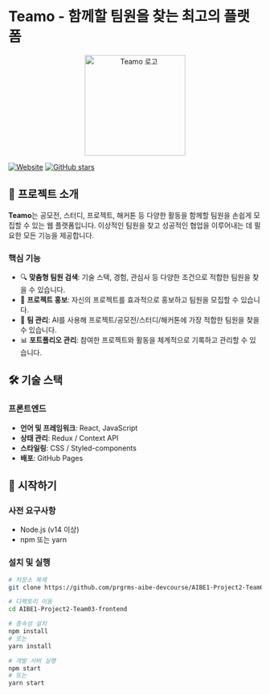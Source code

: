 # Teamo - 함께할 팀원을 찾는 최고의 플랫폼

<p align="center">
  <img src="https://github.com/prgrms-aibe-devcourse/AIBE1-Project2-Team03-frontend/blob/main/public/logo.svg" alt="Teamo 로고" width="200" />
</p>

[![Website](https://img.shields.io/badge/Website-teamo.kro.kr-blue)](https://teamo.kro.kr)
[![GitHub stars](https://img.shields.io/github/stars/prgrms-aibe-devcourse/AIBE1-Project2-Team03-frontend)](https://github.com/prgrms-aibe-devcourse/AIBE1-Project2-Team03-frontend/stargazers)

## 📝 프로젝트 소개

**Teamo**는 공모전, 스터디, 프로젝트, 해커톤 등 다양한 활동을 함께할 팀원을 손쉽게 모집할 수 있는 웹 플랫폼입니다. 이상적인 팀원을 찾고 성공적인 협업을 이루어내는 데 필요한 모든 기능을 제공합니다.

### 핵심 기능

- 🔍 **맞춤형 팀원 검색**: 기술 스택, 경험, 관심사 등 다양한 조건으로 적합한 팀원을 찾을 수 있습니다.
- 📢 **프로젝트 홍보**: 자신의 프로젝트를 효과적으로 홍보하고 팀원을 모집할 수 있습니다.
- 👥 **팀 관리**: AI를 사용해 프로젝트/공모전/스터디/해커톤에 가장 적합한 팀원을 찾을 수 있습니다.
- 📊 **포트폴리오 관리**: 참여한 프로젝트와 활동을 체계적으로 기록하고 관리할 수 있습니다.

## 🛠️ 기술 스택

### 프론트엔드

- **언어 및 프레임워크**: React, JavaScript
- **상태 관리**: Redux / Context API
- **스타일링**: CSS / Styled-components
- **배포**: GitHub Pages

## 🚀 시작하기

### 사전 요구사항

- Node.js (v14 이상)
- npm 또는 yarn

### 설치 및 실행

```bash
# 저장소 복제
git clone https://github.com/prgrms-aibe-devcourse/AIBE1-Project2-Team03-frontend.git

# 디렉토리 이동
cd AIBE1-Project2-Team03-frontend

# 종속성 설치
npm install
# 또는
yarn install

# 개발 서버 실행
npm start
# 또는
yarn start
```
